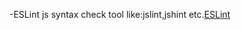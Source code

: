 -ESLint
    js syntax check tool like:jslint,jshint etc.[ESLint](http://eslint.org/docs/user-guide/getting-started)
    
